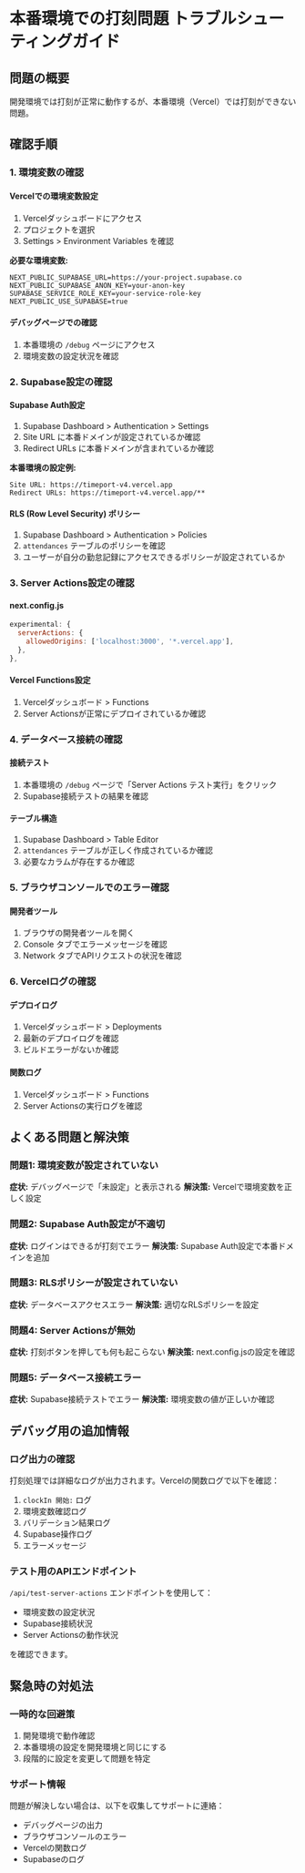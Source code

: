 # 本番環境での打刻問題 トラブルシューティングガイド

## 問題の概要

開発環境では打刻が正常に動作するが、本番環境（Vercel）では打刻ができない問題。

## 確認手順

### 1. 環境変数の確認

#### Vercelでの環境変数設定

1. Vercelダッシュボードにアクセス
2. プロジェクトを選択
3. Settings > Environment Variables を確認

**必要な環境変数:**

```
NEXT_PUBLIC_SUPABASE_URL=https://your-project.supabase.co
NEXT_PUBLIC_SUPABASE_ANON_KEY=your-anon-key
SUPABASE_SERVICE_ROLE_KEY=your-service-role-key
NEXT_PUBLIC_USE_SUPABASE=true
```

#### デバッグページでの確認

1. 本番環境の `/debug` ページにアクセス
2. 環境変数の設定状況を確認

### 2. Supabase設定の確認

#### Supabase Auth設定

1. Supabase Dashboard > Authentication > Settings
2. Site URL に本番ドメインが設定されているか確認
3. Redirect URLs に本番ドメインが含まれているか確認

**本番環境の設定例:**

```
Site URL: https://timeport-v4.vercel.app
Redirect URLs: https://timeport-v4.vercel.app/**
```

#### RLS (Row Level Security) ポリシー

1. Supabase Dashboard > Authentication > Policies
2. `attendances` テーブルのポリシーを確認
3. ユーザーが自分の勤怠記録にアクセスできるポリシーが設定されているか

### 3. Server Actions設定の確認

#### next.config.js

```javascript
experimental: {
  serverActions: {
    allowedOrigins: ['localhost:3000', '*.vercel.app'],
  },
},
```

#### Vercel Functions設定

1. Vercelダッシュボード > Functions
2. Server Actionsが正常にデプロイされているか確認

### 4. データベース接続の確認

#### 接続テスト

1. 本番環境の `/debug` ページで「Server Actions テスト実行」をクリック
2. Supabase接続テストの結果を確認

#### テーブル構造

1. Supabase Dashboard > Table Editor
2. `attendances` テーブルが正しく作成されているか確認
3. 必要なカラムが存在するか確認

### 5. ブラウザコンソールでのエラー確認

#### 開発者ツール

1. ブラウザの開発者ツールを開く
2. Console タブでエラーメッセージを確認
3. Network タブでAPIリクエストの状況を確認

### 6. Vercelログの確認

#### デプロイログ

1. Vercelダッシュボード > Deployments
2. 最新のデプロイログを確認
3. ビルドエラーがないか確認

#### 関数ログ

1. Vercelダッシュボード > Functions
2. Server Actionsの実行ログを確認

## よくある問題と解決策

### 問題1: 環境変数が設定されていない

**症状:** デバッグページで「未設定」と表示される
**解決策:** Vercelで環境変数を正しく設定

### 問題2: Supabase Auth設定が不適切

**症状:** ログインはできるが打刻でエラー
**解決策:** Supabase Auth設定で本番ドメインを追加

### 問題3: RLSポリシーが設定されていない

**症状:** データベースアクセスエラー
**解決策:** 適切なRLSポリシーを設定

### 問題4: Server Actionsが無効

**症状:** 打刻ボタンを押しても何も起こらない
**解決策:** next.config.jsの設定を確認

### 問題5: データベース接続エラー

**症状:** Supabase接続テストでエラー
**解決策:** 環境変数の値が正しいか確認

## デバッグ用の追加情報

### ログ出力の確認

打刻処理では詳細なログが出力されます。Vercelの関数ログで以下を確認：

1. `clockIn 開始:` ログ
2. 環境変数確認ログ
3. バリデーション結果ログ
4. Supabase操作ログ
5. エラーメッセージ

### テスト用のAPIエンドポイント

`/api/test-server-actions` エンドポイントを使用して：

- 環境変数の設定状況
- Supabase接続状況
- Server Actionsの動作状況

を確認できます。

## 緊急時の対処法

### 一時的な回避策

1. 開発環境で動作確認
2. 本番環境の設定を開発環境と同じにする
3. 段階的に設定を変更して問題を特定

### サポート情報

問題が解決しない場合は、以下を収集してサポートに連絡：

- デバッグページの出力
- ブラウザコンソールのエラー
- Vercelの関数ログ
- Supabaseのログ
